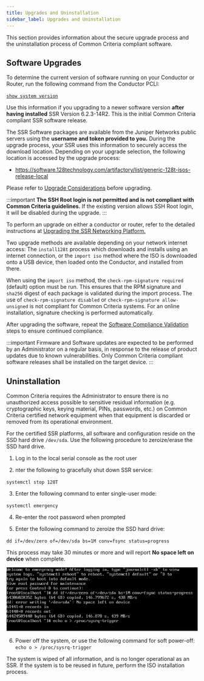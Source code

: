 ```yaml
---
title: Upgrades and Uninstallation
sidebar_label: Upgrades and Uninstallation
---
```

This section provides information about the secure upgrade process and the uninstallation process of Common Criteria compliant software.

## Software Upgrades

To determine the current version of software running on your Conductor or Router, run the following command from the Conductor PCLI:

[`show system version`](https://www.juniper.net/documentation/us/en/software/session-smart-router/docs/cli_reference#show-system-version)

Use this information if you upgrading to a newer software version **after having installed** SSR Version 6.2.3-14R2. This is the initial Common Criteria compliant SSR software release.  

The SSR Software packages are available from the Juniper Networks public servers using the **username and token provided to you.** During the upgrade process, your SSR uses this information to securely access the download location. Depending on your upgrade selection, the following location is accessed by the upgrade process:

<!-- markdown-link-check-disable-next-line -->
- https://software.128technology.com/artifactory/list/generic-128t-isos-release-local

Please refer to [Upgrade Considerations](https://www.juniper.net/documentation/us/en/software/session-smart-router/docs/intro_upgrade_considerations) before upgrading. 

:::important
**The SSH Root login is not permitted and is not compliant with Common Criteria guidelines.** If the existing version allows SSH Root login, it will be disabled during the upgrade. 
::: 

To perform an upgrade on either a conductor or router, refer to the detailed instructions at [Upgrading the SSR Networking Platform.](https://www.juniper.net/documentation/us/en/software/session-smart-router/docs/intro_upgrading) 

Two upgrade methods are available depending on your network internet access: The `install128t` process which downloads and installs using an internet connection, or the `import iso` method where the ISO is downloaded onto a USB device, then loaded onto the Conductor, and installed from there. 

When using the `import iso` method, the `check-rpm-signature required` (default) option must be run. This ensures that the RPM signature and `sha256` digest of each package is validated during the import process. The use of `check-rpm-signature disabled` or `check-rpm-signature allow-unsigned` is not compliant for Common Criteria systems. For an online installation, signature checking is performed automatically. 

After upgrading the software, repeat the [Software Compliance Validation](cc_fips_access_mgmt.md#software-compliance-validation) steps to ensure continued compliance. 
 
:::important
Firmware and Software updates are expected to be performed by an Administrator on a regular basis, in response to the release of product updates due to known vulnerabilities. Only Common Criteria compliant software releases shall be installed on the target device.
::: 

## Uninstallation

Common Criteria requires the Administrator to ensure there is no unauthorized access possible to sensitive residual information (e.g. cryptographic keys, keying material, PINs, passwords, etc.) on Common Criteria certified network equipment when that equipment is discarded or removed from its operational environment. 

For the certified SSR platforms, all software and configuration reside on the SSD hard drive `/dev/sda`. Use the following procedure to zeroize/erase the SSD hard drive. 

1. Log in to the local serial console as the root user 

2. nter the following to gracefully shut down SSR service: 
 
 `systemctl stop 128T` 

3. Enter the following command to enter single-user mode: 
 
 `systemctl emergency` 

4. Re-enter the root password when prompted 

5. Enter the following command to zeroize the SSD hard drive: 
 
 `dd if=/dev/zero of=/dev/sda bs=1M conv=fsync status=progress `
 
 This process may take 30 minutes or more and will report **No space left on device** when complete. 

 ![Uninstall and wipe SSD](/img/cc_fips_uninstall.png)
 
6. Power off the system, or use the following command for soft power-off: 
 `echo o > /proc/sysrq-trigger` 

The system is wiped of all information, and is no longer operational as an SSR. If the system is to be reused in future, perform the ISO installation process. 






